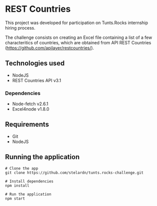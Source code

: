 # REST Countries 

This project was developed for participation on Tunts.Rocks internship hiring process.

The challenge consists on creating an Excel file containing a list of a few characteritics of countries, which are obtained from API REST Countries (https://github.com/apilayer/restcountries/).

## Technologies used

- NodeJS
- REST Countries API v3.1

### Dependencies
- Node-fetch v2.6.1
- Excel4node v1.8.0

## Requirements
- Git
- NodeJS

## Running the application
```
# Clone the app
git clone https://github.com/stelardn/tunts.rocks-challenge.git
```

```
# Install dependencies
npm install
```

```
# Run the application
npm start
```
